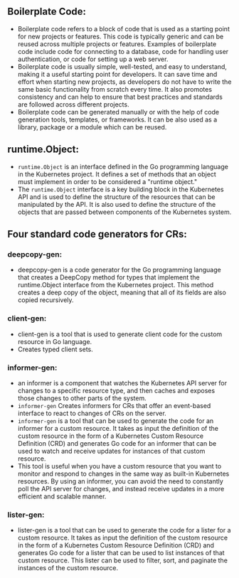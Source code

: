 ## Boilerplate Code:
- Boilerplate code refers to a block of code that is used as a starting point for new projects or features. This code is typically generic and can be reused across multiple projects or features. Examples of boilerplate code include code for connecting to a database, code for handling user authentication, or code for setting up a web server.
- Boilerplate code is usually simple, well-tested, and easy to understand, making it a useful starting point for developers. It can save time and effort when starting new projects, as developers do not have to write the same basic functionality from scratch every time. It also promotes consistency and can help to ensure that best practices and standards are followed across different projects.
- Boilerplate code can be generated manually or with the help of code generation tools, templates, or frameworks. It can be also used as a library, package or a module which can be reused.

## runtime.Object:
- ``runtime.Object`` is an interface defined in the Go programming language in the Kubernetes project. It defines a set of methods that an object must implement in order to be considered a "runtime object."
- The ``runtime.Object`` interface is a key building block in the Kubernetes API and is used to define the structure of the resources that can be manipulated by the API. It is also used to define the structure of the objects that are passed between components of the Kubernetes system.

## Four standard code generators for CRs:
### deepcopy-gen:
- deepcopy-gen is a code generator for the Go programming language that creates a DeepCopy method for types that implement the runtime.Object interface from the Kubernetes project. This method creates a deep copy of the object, meaning that all of its fields are also copied recursively.

### client-gen:
- client-gen is a tool that is used to generate client code for the custom resource in Go language.
- Creates typed client sets.

### informer-gen:
- an informer is a component that watches the Kubernetes API server for changes to a specific resource type, and then caches and exposes those changes to other parts of the system.
- ``informer-gen`` Creates informers for CRs that offer an event-based interface to react to changes of CRs on the server.
- ``informer-gen`` is a tool that can be used to generate the code for an informer for a custom resource. It takes as input the definition of the custom resource in the form of a Kubernetes Custom Resource Definition (CRD) and generates Go code for an informer that can be used to watch and receive updates for instances of that custom resource.
- This tool is useful when you have a custom resource that you want to monitor and respond to changes in the same way as built-in Kubernetes resources. By using an informer, you can avoid the need to constantly poll the API server for changes, and instead receive updates in a more efficient and scalable manner.

### lister-gen:
- lister-gen is a tool that can be used to generate the code for a lister for a custom resource. It takes as input the definition of the custom resource in the form of a Kubernetes Custom Resource Definition (CRD) and generates Go code for a lister that can be used to list instances of that custom resource. This lister can be used to filter, sort, and paginate the instances of the custom resource.

